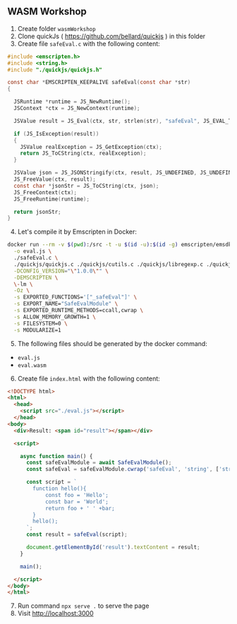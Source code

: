 ## WASM Workshop

1. Create folder `wasmWorkshop`
2. Clone quickJs ( <https://github.com/bellard/quickjs> ) in this folder
3. Create file `safeEval.c` with the following content:

```C
#include <emscripten.h>
#include <string.h>
#include "./quickjs/quickjs.h"

const char *EMSCRIPTEN_KEEPALIVE safeEval(const char *str)
{

  JSRuntime *runtime = JS_NewRuntime();
  JSContext *ctx = JS_NewContext(runtime);

  JSValue result = JS_Eval(ctx, str, strlen(str), "safeEval", JS_EVAL_TYPE_GLOBAL);

  if (JS_IsException(result))
  {
    JSValue realException = JS_GetException(ctx);
    return JS_ToCString(ctx, realException);
  }

  JSValue json = JS_JSONStringify(ctx, result, JS_UNDEFINED, JS_UNDEFINED);
  JS_FreeValue(ctx, result);
  const char *jsonStr = JS_ToCString(ctx, json);
  JS_FreeContext(ctx);
  JS_FreeRuntime(runtime);

  return jsonStr;
}
```

4. Let's compile it by Emscripten in Docker:

```sh
docker run --rm -v $(pwd):/src -t -u $(id -u):$(id -g) emscripten/emsdk emcc \
  -o eval.js \
  ./safeEval.c \
  ./quickjs/quickjs.c ./quickjs/cutils.c ./quickjs/libregexp.c ./quickjs/libbf.c ./quickjs/libunicode.c \
  -DCONFIG_VERSION="\"1.0.0\"" \
  -DEMSCRIPTEN \
  \-lm \
  -Oz \
  -s EXPORTED_FUNCTIONS='["_safeEval"]' \
  -s EXPORT_NAME="SafeEvalModule" \
  -s EXPORTED_RUNTIME_METHODS=ccall,cwrap \
  -s ALLOW_MEMORY_GROWTH=1 \
  -s FILESYSTEM=0 \
  -s MODULARIZE=1
```

5. The following files should be generated by the docker command:
  * `eval.js`
  * `eval.wasm`

6. Create file `index.html` with the following content:

```html
<!DOCTYPE html>
<html>
  <head>
    <script src="./eval.js"></script>
  </head>
<body>
  <div>Result: <span id="result"></span></div>

  <script>

    async function main() {
      const safeEvalModule = await SafeEvalModule();
      const safeEval = safeEvalModule.cwrap('safeEval', 'string', ['string']);

      const script = `
        function hello(){
            const foo = 'Hello';
            const bar = 'World';
            return foo + ' ' +bar;
        }
        hello();
      `;
      const result = safeEval(script);

      document.getElementById('result').textContent = result;
    }

    main();

  </script>
</body>
</html>
```

7. Run command `npx serve .` to serve the page
8. Visit <http://localhost:3000>
